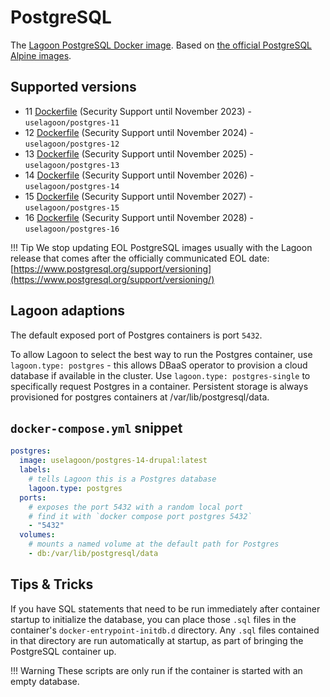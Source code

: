 # PostgreSQL

The [Lagoon PostgreSQL Docker image](https://github.com/uselagoon/lagoon-images/blob/main/images/postgres). Based on [the official PostgreSQL Alpine images](https://hub.docker.com/_/postgres).

## Supported versions

* 11 [Dockerfile](https://github.com/uselagoon/lagoon-images/blob/main/images/postgres/11.Dockerfile) (Security Support until November 2023) - `uselagoon/postgres-11`
* 12 [Dockerfile](https://github.com/uselagoon/lagoon-images/blob/main/images/postgres/12.Dockerfile) (Security Support until November 2024) - `uselagoon/postgres-12`
* 13 [Dockerfile](https://github.com/uselagoon/lagoon-images/blob/main/images/postgres/13.Dockerfile) (Security Support until November 2025) - `uselagoon/postgres-13`
* 14 [Dockerfile](https://github.com/uselagoon/lagoon-images/blob/main/images/postgres/14.Dockerfile) (Security Support until November 2026) - `uselagoon/postgres-14`
* 15 [Dockerfile](https://github.com/uselagoon/lagoon-images/blob/main/images/postgres/15.Dockerfile) (Security Support until November 2027) - `uselagoon/postgres-15`
* 16 [Dockerfile](https://github.com/uselagoon/lagoon-images/blob/main/images/postgres/16.Dockerfile) (Security Support until November 2028) - `uselagoon/postgres-16`

!!! Tip
    We stop updating EOL PostgreSQL images usually with the Lagoon release that comes after the officially communicated EOL date: [https://www.postgresql.org/support/versioning](https://www.postgresql.org/support/versioning/)

## Lagoon adaptions

The default exposed port of Postgres containers is port `5432`.

To allow Lagoon to select the best way to run the Postgres container, use `lagoon.type: postgres` - this allows DBaaS operator to provision a cloud database if available in the cluster. Use `lagoon.type: postgres-single` to specifically request Postgres in a container. Persistent storage is always provisioned for postgres containers at /var/lib/postgresql/data.

## `docker-compose.yml` snippet

```yaml title="docker-compose.yml"
postgres:
  image: uselagoon/postgres-14-drupal:latest
  labels:
    # tells Lagoon this is a Postgres database
    lagoon.type: postgres
  ports:
    # exposes the port 5432 with a random local port
    # find it with `docker compose port postgres 5432`
    - "5432"
  volumes:
   	# mounts a named volume at the default path for Postgres
    - db:/var/lib/postgresql/data
```

## Tips & Tricks

If you have SQL statements that need to be run immediately after container startup to initialize the database, you can place those `.sql` files in the container's `docker-entrypoint-initdb.d` directory. Any `.sql` files contained in that directory are run automatically at startup, as part of bringing the PostgreSQL container up.

!!! Warning
    These scripts are only run if the container is started with an empty database.
